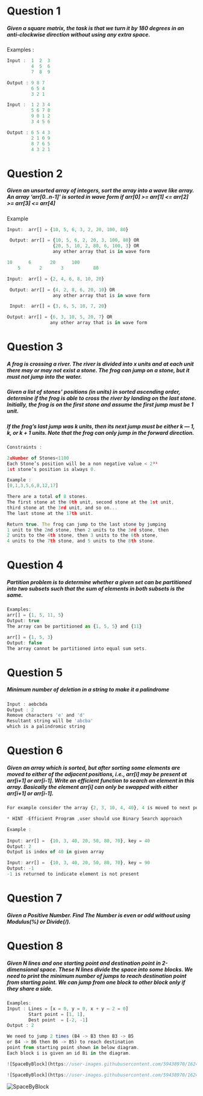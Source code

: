 # Question 1
##### Given a square matrix, the task is that we turn it by 180 degrees in an anti-clockwise direction without using any extra space. 
Examples : 
```js
Input :  1  2  3
         4  5  6
         7  8  9
```
```js
Output : 9 8 7 
         6 5 4 
         3 2 1
```
```js
Input :  1 2 3 4 
         5 6 7 8 
         9 0 1 2 
         3 4 5 6 
```
```js
Output : 6 5 4 3 
         2 1 0 9 
         8 7 6 5 
         4 3 2 1
```


# Question 2
#####  Given an unsorted array of integers, sort the array into a wave like array. An array ‘arr[0..n-1]’ is sorted in wave form if arr[0] >= arr[1] <= arr[2] >= arr[3] <= arr[4]

Example
```js
Input:  arr[] = {10, 5, 6, 3, 2, 20, 100, 80}
```
```js
 Output: arr[] = {10, 5, 6, 2, 20, 3, 100, 80} OR
                 {20, 5, 10, 2, 80, 6, 100, 3} OR
                 any other array that is in wave form
```

```js
10		6		20		100
	5		2		3			80
```

```js
Input:  arr[] = {2, 4, 6, 8, 10, 20}
```
```js
 Output: arr[] = {4, 2, 8, 6, 20, 10} OR
                 any other array that is in wave form
```
```js
 Input:  arr[] = {3, 6, 5, 10, 7, 20}
 ```
 ```js
 Output: arr[] = {6, 3, 10, 5, 20, 7} OR
                 any other array that is in wave form
```




# Question 3
#####  A frog is crossing a river. The river is divided into x units and at each unit there may or may not exist a stone. The frog can jump on a stone, but it must not jump into the water.
##### Given a list of stones’ positions (in units) in sorted ascending order, determine if the frog is able to cross the river by landing on the last stone. Initially, the frog is on the first stone and assume the first jump must be 1 unit.
##### If the frog’s last jump was k units, then its next jump must be either k — 1, k, or k + 1 units. Note that the frog can only jump in the forward direction.
```js
Constraints :

2≤Number of Stones<1100
Each Stone’s position will be a non negative value < 2³¹
1st stone’s position is always 0.

Example :
[0,1,3,5,6,8,12,17]

There are a total of 8 stones.
The first stone at the 0th unit, second stone at the 1st unit,
third stone at the 3rd unit, and so on...
The last stone at the 17th unit.

Return true. The frog can jump to the last stone by jumping
1 unit to the 2nd stone, then 2 units to the 3rd stone, then
2 units to the 4th stone, then 3 units to the 6th stone,
4 units to the 7th stone, and 5 units to the 8th stone.
```


# Question 4
##### Partition problem is to determine whether a given set can be partitioned into two subsets such that the sum of elements in both subsets is the same. 
```js
Examples: 
arr[] = {1, 5, 11, 5}
Output: true 
The array can be partitioned as {1, 5, 5} and {11}
```
```js
arr[] = {1, 5, 3}
Output: false 
The array cannot be partitioned into equal sum sets.
```

# Question 5

##### Minimum number of deletion in a string to make it a palindrome
```js
Input : aebcbda
Output : 2
Remove characters 'e' and 'd'
Resultant string will be 'abcba'
which is a palindromic string
```

# Question 6
##### Given an array which is sorted, but after sorting some elements are moved to either of the adjacent positions, i.e., arr[i] may be present at arr[i+1] or arr[i-1]. Write an efficient function to search an element in this array. Basically the element arr[i] can only be swapped with either arr[i+1] or arr[i-1].


```js
For example consider the array {2, 3, 10, 4, 40}, 4 is moved to next position and 10 is moved to previous position.
```
```js
* HINT -Efficient Program ,user should use Binary Search approach
```

```js
Example : 
 
Input: arr[] =  {10, 3, 40, 20, 50, 80, 70}, key = 40
Output: 2 
Output is index of 40 in given array

Input: arr[] =  {10, 3, 40, 20, 50, 80, 70}, key = 90
Output: -1
-1 is returned to indicate element is not present
```

# Question 7
##### Given a Positive Number. Find The Number is even or odd without using Modulus(%) or Divide(/).


# Question 8

##### Given N lines and one starting point and destination point in 2-dimensional space. These N lines divide the space into some blocks. We need to print the minimum number of jumps to reach destination point from starting point. We can jump from one block to other block only if they share a side.

```js
Examples:
Input : Lines = [x = 0, y = 0, x + y – 2 = 0]
        Start point = [1, 1], 
        Dest point  = [-2, -1]
Output : 2    
```
```js
We need to jump 2 times (B4 -> B3 then B3 -> B5 
or B4 -> B6 then B6 -> B5) to reach destination 
point from starting point shown in below diagram. 
Each block i is given an id Bi in the diagram.

![SpaceByBlock](https://user-images.githubusercontent.com/59438970/162400165-31311509-e688-4195-87df-236ebf5bed26.jpg)

![SpaceByBlock](https://user-images.githubusercontent.com/59438970/162400454-2135fc42-3011-45b4-997e-a507eae81eb3.jpg)


```
![SpaceByBlock](https://user-images.githubusercontent.com/59438970/162400479-7795db52-339c-4592-aec9-7bff05546e1c.jpg)


